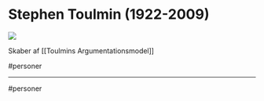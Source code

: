 # Stephen Toulmin (1922-2009)
![](https://duckduckgo.com/i/96ed3c16.jpg)

Skaber af [[Toulmins Argumentationsmodel]]

#personer

---
#personer